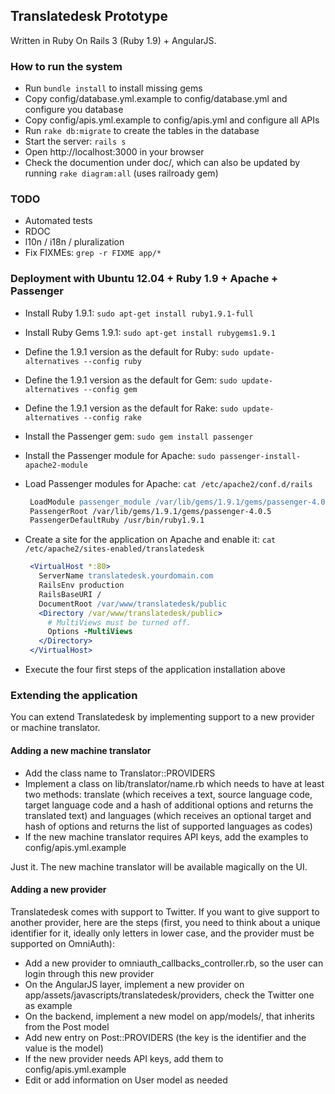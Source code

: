 ## Translatedesk Prototype

Written in Ruby On Rails 3 (Ruby 1.9) + AngularJS.

### How to run the system

* Run `bundle install` to install missing gems
* Copy config/database.yml.example to config/database.yml and configure you database
* Copy config/apis.yml.example to config/apis.yml and configure all APIs
* Run `rake db:migrate` to create the tables in the database
* Start the server: `rails s`
* Open http://localhost:3000 in your browser
* Check the documention under doc/, which can also be updated by running `rake diagram:all` (uses railroady gem)

### TODO
* Automated tests
* RDOC
* l10n / i18n / pluralization
* Fix FIXMEs: `grep -r FIXME app/*`

### Deployment with Ubuntu 12.04 + Ruby 1.9 + Apache + Passenger

* Install Ruby 1.9.1: `sudo apt-get install ruby1.9.1-full`
* Install Ruby Gems 1.9.1: `sudo apt-get install rubygems1.9.1`
* Define the 1.9.1 version as the default for Ruby: `sudo update-alternatives --config ruby`
* Define the 1.9.1 version as the default for Gem: `sudo update-alternatives --config gem`
* Define the 1.9.1 version as the default for Rake: `sudo update-alternatives --config rake`
* Install the Passenger gem: `sudo gem install passenger`
* Install the Passenger module for Apache: `sudo passenger-install-apache2-module`
* Load Passenger modules for Apache: `cat /etc/apache2/conf.d/rails`

  ```apache
   LoadModule passenger_module /var/lib/gems/1.9.1/gems/passenger-4.0.5/libout/apache2/mod_passenger.so
   PassengerRoot /var/lib/gems/1.9.1/gems/passenger-4.0.5
   PassengerDefaultRuby /usr/bin/ruby1.9.1
  ```

* Create a site for the application on Apache and enable it: `cat /etc/apache2/sites-enabled/translatedesk`

  ```apache
   <VirtualHost *:80>
     ServerName translatedesk.yourdomain.com
     RailsEnv production
     RailsBaseURI /
     DocumentRoot /var/www/translatedesk/public
     <Directory /var/www/translatedesk/public>
       # MultiViews must be turned off.
       Options -MultiViews
     </Directory>
   </VirtualHost>
  ```

* Execute the four first steps of the application installation above

### Extending the application

You can extend Translatedesk by implementing support to a new provider or machine translator.

#### Adding a new machine translator

* Add the class name to Translator::PROVIDERS
* Implement a class on lib/translator/name.rb which needs to have at least two methods: translate (which receives a text, source language code, target language code and a hash of additional options and returns the translated text) and languages (which receives an optional target and hash of options and returns the list of supported languages as codes)
* If the new machine translator requires API keys, add the examples to config/apis.yml.example 

Just it. The new machine translator will be available magically on the UI.

#### Adding a new provider

Translatedesk comes with support to Twitter. If you want to give support to another provider, here are the steps (first, you need to think about a unique identifier for it, ideally only letters in lower case, and the provider must be supported on OmniAuth):

* Add a new provider to omniauth_callbacks_controller.rb, so the user can login through this new provider
* On the AngularJS layer, implement a new provider on app/assets/javascripts/translatedesk/providers, check the Twitter one as example
* On the backend, implement a new model on app/models/, that inherits from the Post model
* Add new entry on Post::PROVIDERS (the key is the identifier and the value is the model)
* If the new provider needs API keys, add them to config/apis.yml.example
* Edit or add information on User model as needed
